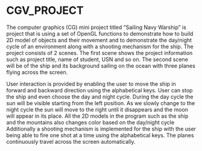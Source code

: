 # CGV_PROJECT

The computer graphics (CG) mini project titled “Sailing Navy Warship” is project that is 
using a set of OpenGL functions to demonstrate how to build 2D model of objects and their 
movement and to demonstrate the day/night cycle of an environment along with a shooting 
mechanism for the ship. 
The project consists of 2 scenes. 
The first scene shows the project information such as project title, name of student, 
USN and so on. 
The second scene will be of the ship and its background sailing on the ocean with 
three planes flying across the screen.


User interaction is provided by enabling the user to move the ship in forward and backward 
direction using the alphabetical keys. User can stop the ship and even choose the day and 
night cycle. 
During the day cycle the sun will be visible starting from the left position. As we slowly 
change to the night cycle the sun will move to the right until it disappears and the moon will 
appear in its place. All the 2D models in the program such as the ship and the mountains also 
changes color based on the day/night cycle 
Additionally a shooting mechanism is implemented for the ship with the user being able to 
fire one shot at a time using the alphabetical keys. 
The planes continuously travel across the screen automatically. 

